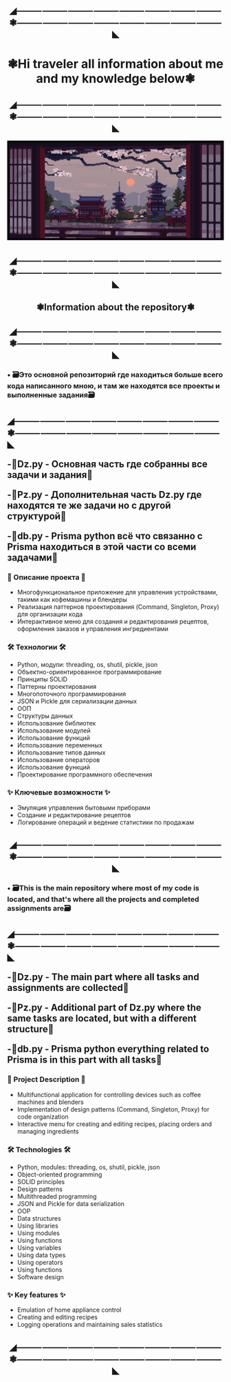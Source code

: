<h2 align="center">◢⸻⸻⸻⸻⸻⸻⸻⸻❃⸻⸻⸻⸻⸻⸻⸻⸻◣
 </h2>
<h1 align="center"> ❃Hi traveler all information about me and my knowledge below❃ </h1>

<h2 align="center">◢⸻⸻⸻⸻⸻⸻⸻⸻❃⸻⸻⸻⸻⸻⸻⸻⸻◣
 </h2>

 

![Header](https://github.com/Stervar/Stervar/blob/main/assets/f53336607ee8c6478f25d2665d7d5c3b.gif) 

<h2 align="center">◢⸻⸻⸻⸻⸻⸻⸻⸻❃⸻⸻⸻⸻⸻⸻⸻⸻◣
 </h2>
<h2 align="center"> ❃Information about the repository❃ </h2>  

<h2 align="center">◢⸻⸻⸻⸻⸻⸻⸻⸻❃⸻⸻⸻⸻⸻⸻⸻⸻◣
 </h2>
 
### • 🗃Это основной репозиторий где находиться больше всего кода написанного мною, и там же находятся все проекты и выполненные задания🗃

<h2 align="">◢⸻⸻⸻⸻⸻⸻⸻⸻❃⸻⸻⸻⸻⸻⸻⸻⸻◣

-📑Dz.py - Основная часть где собранны все задачи и задания📑

-📑Pz.py - Дополнительная часть Dz.py где находятся  те же задачи но с другой структурой📑

-📑db.py - Prisma python всё что связанно с Prisma находиться в этой части со всеми задачами📑

### 📝 Описание проекта 📝

- Многофункциональное приложение для управления устройствами, такими как кофемашины и блендеры
- Реализация паттернов проектирования (Command, Singleton, Proxy) для организации кода
- Интерактивное меню для создания и редактирования рецептов, оформления заказов и управления ингредиентами

### 🛠️ Технологии 🛠️

- Python, модули: threading, os, shutil, pickle, json
- Объектно-ориентированное программирование 
- Принципы SOLID
- Паттерны проектирования
- Многопоточного программирования
- JSON и Pickle для сериализации данных
- ООП 
- Структуры данных
- Использование библиотек
- Использование модулей
- Использование функций
- Использование переменных
- Использование типов данных
- Использование операторов
- Использование функций
- Проектирование программного обеспечения

### ✨ Ключевые возможности ✨

- Эмуляция управления бытовыми приборами
- Создание и редактирование рецептов
- Логирование операций и ведение статистики по продажам


<h2 align="center">◢⸻⸻⸻⸻⸻⸻⸻⸻❃⸻⸻⸻⸻⸻⸻⸻⸻◣
 </h2>
 
### • 🗃This is the main repository where most of my code is located,  and that's where all the projects and completed assignments are🗃

<h2 align="">◢⸻⸻⸻⸻⸻⸻⸻⸻❃⸻⸻⸻⸻⸻⸻⸻⸻◣

-📑Dz.py - The main part where all tasks and assignments are collected📑

-📑Pz.py - Additional part of Dz.py where the same tasks are located, but with a different structure📑

-📑db.py - Prisma python everything related to Prisma is in this part with all tasks📑

### 📝 Project Description 📝

- Multifunctional application for controlling devices such as coffee machines and blenders
- Implementation of design patterns (Command, Singleton, Proxy) for code organization
- Interactive menu for creating and editing recipes, placing orders and managing ingredients

### 🛠️ Technologies 🛠️

- Python, modules: threading, os, shutil, pickle, json
- Object-oriented programming
- SOLID principles
- Design patterns
- Multithreaded programming
- JSON and Pickle for data serialization
- OOP
- Data structures
- Using libraries
- Using modules
- Using functions
- Using variables
- Using data types
- Using operators
- Using functions
- Software design

### ✨ Key features ✨

- Emulation of home appliance control
- Creating and editing recipes
- Logging operations and maintaining sales statistics

<h2 align="center">◢⸻⸻⸻⸻⸻⸻⸻⸻❃⸻⸻⸻⸻⸻⸻⸻⸻◣
 </h2>
